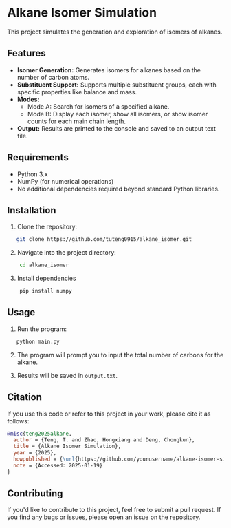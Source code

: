 # Alkane Isomer Simulation

This project simulates the generation and exploration of isomers of alkanes.

## Features

- **Isomer Generation:** Generates isomers for alkanes based on the number of carbon atoms.
- **Substituent Support:** Supports multiple substituent groups, each with specific properties like balance and mass.
- **Modes:** 
  - Mode A: Search for isomers of a specified alkane.
  - Mode B: Display each isomer, show all isomers, or show isomer counts for each main chain length.
- **Output:** Results are printed to the console and saved to an output text file.

## Requirements

- Python 3.x
- NumPy (for numerical operations)
- No additional dependencies required beyond standard Python libraries.

## Installation

1. Clone the repository:
```bash
   git clone https://github.com/tuteng0915/alkane_isomer.git
```

2. Navigate into the project directory:
```bash
    cd alkane_isomer
```

3. Install dependencies
```bash
    pip install numpy
```

## Usage

1. Run the program:
```bash
   python main.py
```

2. The program will prompt you to input the total number of carbons for the alkane.

3. Results will be saved in `output.txt`.

## Citation

If you use this code or refer to this project in your work, please cite it as follows:

```bibtex
@misc{teng2025alkane,
  author = {Teng, T. and Zhao, Hongxiang and Deng, Chongkun},
  title = {Alkane Isomer Simulation},
  year = {2025},
  howpublished = {\url{https://github.com/yourusername/alkane-isomer-simulation}},
  note = {Accessed: 2025-01-19}
}
```

## Contributing

If you'd like to contribute to this project, feel free to submit a pull request. If you find any bugs or issues, please open an issue on the repository.



